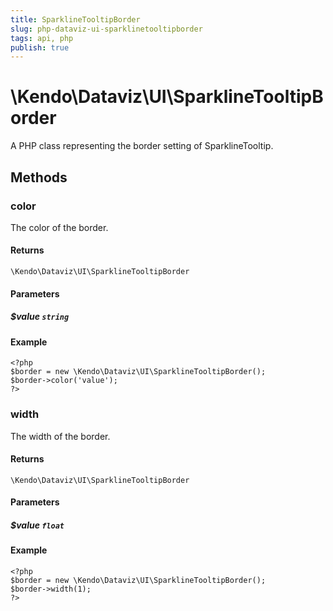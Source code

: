 ```yaml
---
title: SparklineTooltipBorder
slug: php-dataviz-ui-sparklinetooltipborder
tags: api, php
publish: true
---
```


# \Kendo\Dataviz\UI\SparklineTooltipBorder

A PHP class representing the border setting of SparklineTooltip.


## Methods

### color
The color of the border.

#### Returns
`\Kendo\Dataviz\UI\SparklineTooltipBorder`

#### Parameters

##### $value `string`



#### Example 
    <?php
    $border = new \Kendo\Dataviz\UI\SparklineTooltipBorder();
    $border->color('value');
    ?>

### width
The width of the border.

#### Returns
`\Kendo\Dataviz\UI\SparklineTooltipBorder`

#### Parameters

##### $value `float`



#### Example 
    <?php
    $border = new \Kendo\Dataviz\UI\SparklineTooltipBorder();
    $border->width(1);
    ?>

